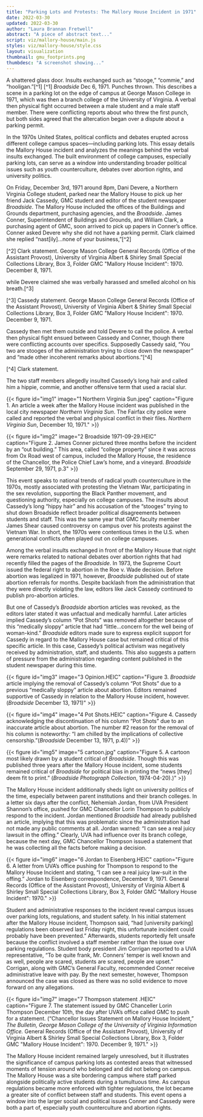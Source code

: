 ```yaml
---
title: "Parking Lots and Protests: The Mallory House Incident in 1971"
date: 2022-03-30
updated: 2022-03-30
author: "Laura Brannan Fretwell"
abstract: "A piece of abstract text..."
script: viz/mallory-house/main.js
styles: viz/mallory-house/style.css
layout: visualization
thumbnail: gmu_footprints.png
thumbdesc: "A screenshot showing..."
---
```


A shattered glass door. Insults exchanged such as “stooge,” “commie,” and “hooligan.”[^1]
[^1] *Broadside* Dec 6, 1971.
Punches thrown. This describes a scene in a parking lot on the edge of campus at George Mason College in 1971, which was then a branch college of the University of Virginia. A verbal then physical fight occurred between a male student and a male staff member. There were conflicting reports about who threw the first punch, but both sides agreed that the altercation began over a dispute about a parking permit.

In the 1970s United States, political conflicts and debates erupted across different college campus spaces—including parking lots. This essay details the Mallory House incident and analyzes the meanings behind the verbal insults exchanged. The built environment of college campuses, especially parking lots, can serve as a window into understanding broader political issues such as youth counterculture, debates over abortion rights, and university politics. 

On Friday, December 3rd, 1971 around 8pm, Dani Devere, a Northern Virginia College student, parked near the Mallory House to pick up her friend Jack Cassedy, GMC student and editor of the student newspaper *Broadside*. The Mallory House included the offices of the Buildings and Grounds department, purchasing agencies, and the *Broadside*. James Conner, Superintendent of Buildings and Grounds, and William Clark, a purchasing agent of GMC, soon arrived to pick up papers in Conner’s office. Conner asked Devere why she did not have a parking permit. Clark claimed she replied “nast[ily]...none of your business,”[^2]

[^2] Clark statement. George Mason College General Records (Office of the Assistant Provost), University of Virginia Albert & Shirley Small Special Collections Library, Box 3, Folder GMC "Mallory House Incident": 1970. December 8, 1971.

while Devere claimed she was verbally harassed and smelled alcohol on his breath.[^3]

[^3] Cassedy statement. George Mason College General Records (Office of the Assistant Provost), University of Virginia Albert & Shirley Small Special Collections Library, Box 3, Folder GMC "Mallory House Incident": 1970. December 9, 1971.

Cassedy then met them outside and told Devere to call the police. A verbal then physical fight ensued between Cassedy and Conner, though there were conflicting accounts over specifics. Supposedly Cassedy said, “You two are stooges of the administration trying to close down the newspaper” and “made other incoherent remarks about abortions.”[^4]

[^4] Clark statement.

The two staff members allegedly insulted Cassedy’s long hair and called him a hippie, commie, and another offensive term that used a racial slur.

{{< figure id="img1" image="1 Northern Virginia Sun.jpeg" caption="Figure 1. An article a week after the Mallory House incident was published in the local city newspaper *Northern Virginia Sun*. The Fairfax city police were called and reported the verbal and physical conflict in their files. *Northern Virginia Sun*, December 10, 1971." >}}

{{< figure id="img2" image="2 Broadside 1971-09-29.HEIC" caption="Figure 2. James Conner pictured three months before the incident by an “out building.” This area, called “college property” since it was across from Ox Road west of campus, included the Mallory House, the residence of the Chancellor, the Police Chief Law’s home, and a vineyard. *Broadside* September 29, 1971, p.3" >}}

This event speaks to national trends of radical youth counterculture in the 1970s, mostly associated with protesting the Vietnam War, participating in the sex revolution, supporting the Black Panther movement, and questioning authority, especially on college campuses. The insults about Cassedy’s long “hippy hair” and his accusation of the “stooges” trying to shut down Broadside reflect broader political disagreements between students and staff. This was the same year that GMC faculty member James Shear caused controversy on campus over his protests against the Vietnam War. In short, the 1970s were contentious times in the U.S. when generational conflicts often played out on college campuses.


Among the verbal insults exchanged in front of the Mallory House that night were remarks related to national debates over abortion rights that had recently filled the pages of the *Broadside*. In 1973, the Supreme Court issued the federal right to abortion in the Roe v. Wade decision. Before abortion was legalized in 1971, however, *Broadside* published out of state abortion referrals for months. Despite backlash from the administration that they were directly violating the law, editors like Jack Cassedy continued to publish pro-abortion articles. 

But one of Cassedy’s *Broadside* abortion articles was revoked, as the editors later stated it was unfactual and medically harmful. Later articles implied Cassedy’s column “Pot Shots” was removed altogether because of this “medically sloppy” article that had “little…concern for the well being of woman-kind.” *Broadside* editors made sure to express explicit support for Cassedy in regard to the Mallory House case but remained critical of this specific article. In this case, Cassedy’s political activism was negatively received by administration, staff, and students. This also suggests a pattern of pressure from the administration regarding content published in the student newspaper during this time. 

{{< figure id="img3" image="3 Opinion.HEIC" caption="Figure 3. *Broadside* article implying the removal of Cassedy’s column “Pot Shots” due to a previous “medically sloppy” article about abortion. Editors remained supportive of Cassedy in relation to the Mallory House incident, however. (*Broadside* December 13, 1971)" >}}

{{< figure id="img4" image="4 Pot Shots.HEIC" caption="Figure 4. Cassedy acknowledging the discontinuation of his column “Pot Shots” due to an inaccurate article about abortion. The number #2 reason for the removal of his column is noteworthy: “I am chilled by the implications of collective censorship.”(*Broadside* December 13, 1971, p.4))" >}}

{{< figure id="img5" image="5 cartoon.jpg" caption="Figure 5. A cartoon most likely drawn by a student critical of *Broadside*. Though this was published three years after the Mallory House incident, some students remained critical of *Broadside* for political bias in printing the “news [they] deem fit to print.”  (*Broadside Photograph Collection*, 1974-04-20).)" >}}

The Mallory House incident additionally sheds light on university politics of the time, especially between parent institutions and their branch colleges. In a letter six days after the conflict, Nehemiah Jordan, from UVA President Shannon’s office, pushed for GMC Chancellor Lorin Thompson to publicly respond to the incident. Jordan mentioned *Broadside* had already published an article, implying that this was problematic since the administration had not made any public comments at all. Jordan warned: “I can see a real juicy lawsuit in the offing.” Clearly, UVA had influence over its branch college, because the next day, GMC Chancellor Thompson issued a statement that he was collecting all the facts before making a decision.

{{< figure id="img6" image="6 Jordan to Eisenberg.HEIC" caption="Figure 6. A letter from UVA’s office pushing for Thompson to respond to the Mallory House Incident and stating, “I can see a real juicy law-suit in the offing.”
Jordan to Eisenberg correspondence, December 9, 1971. General Records (Office of the Assistant Provost), University of Virginia Albert & Shirley Small Special Collections Library, Box 3, Folder GMC "Mallory House Incident": 1970." >}}

Student and administrative responses to the incident reveal campus issues over parking lots, regulations, and student safety. In his initial statement after the Mallory House incident, Thompson said, “had [university parking] regulations been observed last Friday night, this unfortunate incident could probably have been prevented.” Afterwards, students reportedly felt unsafe because the conflict involved a staff member rather than the issue over parking regulations. Student body president Jim Corrigan reported to a UVA representative, “To be quite frank, Mr. Conners’ temper is well known and as well, people are scared, students are scared, people are upset.” Corrigan, along with GMC’s General Faculty, recommended Conner receive administrative leave with pay. By the next semester, however, Thompson announced the case was closed as there was no solid evidence to move forward on any allegations.

{{< figure id="img7" image="7 Thompson statement .HEIC" caption="Figure 7.  The statement issued by GMC Chanceller Lorin Thompson December 10th, the day after UVA’s office called GMC to push for a statement. (“Chancellor Issues Statement on Mallory House Incident,” *The Bulletin, George Mason College of the University of Virginia Information Office.* General Records (Office of the Assistant Provost), University of Virginia Albert & Shirley Small Special Collections Library, Box 3, Folder GMC "Mallory House Incident": 1970. December 9, 1971." >}}

The Mallory House incident remained largely unresolved, but it illustrates the significance of campus parking lots as contested areas that witnessed moments of tension around who belonged and did not belong on campus. The Mallory House was a site bordering campus where staff parked alongside politically active students during a tumultuous time. As campus regulations became more enforced with tighter regulations, the lot became a greater site of conflict between staff and students. This event opens a window into the larger social and political issues Conner and Cassedy were both a part of, especially youth counterculture and abortion rights. 
